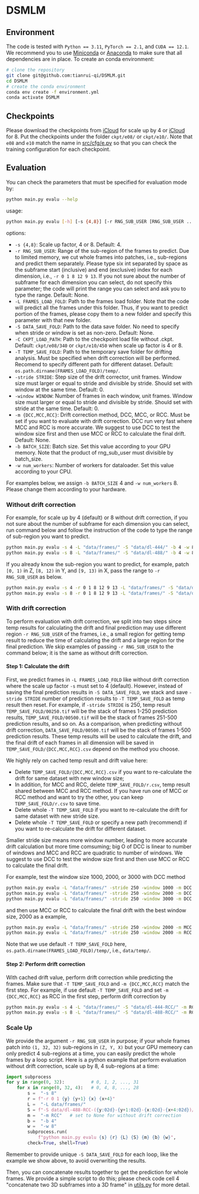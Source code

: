 # DSMLM

## Environment

The code is tested with `Python == 3.11`, `PyTorch == 2.1`, and `CUDA == 12.1`. 
We recommend you to use 
[Miniconda](https://docs.conda.io/en/latest/miniconda.html) or 
[Anaconda](https://www.anaconda.com/) to make sure that all dependencies are in 
place. To create an conda environment:
```bash
# clone the repository
git clone git@github.com:tianrui-qi/DSMLM.git
cd DSMLM
# create the conda environment
conda env create -f environment.yml
conda activate DSMLM
```

## Checkpoints

Please download the checkpoints from 
[iCloud](https://www.icloud.com/iclouddrive/05cFlVujbb2TkrWANiT04tdgQ#340) for 
scale up by 4 or 
[iCloud](https://www.icloud.com/iclouddrive/0e6maAxyFbHaA3MIGSYuivcOw#450) 
for 8. Put the checkpoints under the folder `ckpt/e08/` or `ckpt/e10/`.
Note that `e08` and `e10` match the name in 
[src/cfg/e.py](https://github.com/tianrui-qi/DSMLM/blob/main/src/cfg/e.py) so 
that you can check the training configuration for each checkpoint.

## Evaluation

You can check the parameters that must be specified for evaluation mode by:
```bash
python main.py evalu --help
```
usage:
```bash
python main.py evalu [-h] [-s {4,8}] [-r RNG_SUB_USER [RNG_SUB_USER ...]] -L FRAMES_LOAD_FOLD [-S DATA_SAVE_FOLD] [-C CKPT_LOAD_PATH] [-T TEMP_SAVE_FOLD] [-stride STRIDE] [-window WINDOW] [-m {DCC,MCC,RCC}] -b BATCH_SIZE -w num_workers
```
options:
-   `-s {4,8}`: Scale up factor, 4 or 8. Default: 4.
-   `-r RNG_SUB_USER`: Range of the sub-region of the frames to predict. Due to 
    limited memory, we cut whole frames into patches, i.e., sub-regions and 
    predict them separately. Please type six int separated by space as the 
    subframe start (inclusive) and end (exclusive) index for each dimension, 
    i.e., `-r 0 1 8 12 9 13`. If you not sure about the number of subframe for 
    each dimension you can select, do not specify this parameter; the code will 
    print the range you can select and ask you to type the range. Default: None.
-   `-L FRAMES_LOAD_FOLD`: Path to the frames load folder. Note that the code 
    will predict all the frames under this folder. Thus, if you want to predict 
    portion of the frames, please copy them to a new folder and specify this 
    parameter with that new folder.
-   `-S DATA_SAVE_FOLD`: Path to the data save folder. No need to specify when 
    stride or window is set as non-zero. Default: None.
-   `-C CKPT_LOAD_PATH`: Path to the checkpoint load file without .ckpt. 
    Default: `ckpt/e08/340` or `ckpt/e10/450` when scale up factor is 4 or 8.
-   `-T TEMP_SAVE_FOLD`: Path to the temporary save folder for drifting 
    analysis. Must be specified when drift correction will be performed. 
    Recomend to specify different path for different dataset.
    Default: `os.path.dirname(FRAMES_LOAD_FOLD)/temp/`.
-   `-stride STRIDE`: Step size of the drift corrector, unit frames. Window size
    must larger or equal to stride and divisible by stride. Should set with 
    window at the same time. Default: 0.
-   `-window WINDOW`: Number of frames in each window, unit frames. Window size 
    must larger or equal to stride and divisible by stride. Should set with 
    stride at the same time. Default: 0.
-   `-m {DCC,MCC,RCC}`: Drift correction method, DCC, MCC, or RCC. Must be set 
    if you want to evaluate with drift correction. DCC run very fast where MCC 
    and RCC is more accurate. We suggest to use DCC to test the window size 
    first and then use MCC or RCC to calculate the final drift. Default: None.
-   `-b BATCH_SIZE`: Batch size. Set this value according to your GPU memory. 
    Note that the product of rng_sub_user must divisible by batch_size.
-   `-w num_workers`: Number of workers for dataloader. Set this value according
    to your CPU.

For examples below, we assign `-b BATCH_SIZE` 4 and `-w num_workers` 8. Please
change them according to your hardware.

### Without drift correction

For example, for scale up by 4 (default) or 8 without drift correction, if you
not sure about the number of subframe for each dimension you can select, run 
command below and follow the instruction of the code to type the range of 
sub-region you want to predict.
```bash
python main.py evalu -s 4 -L "data/frames/" -S "data/dl-444/" -b 4 -w 8
python main.py evalu -s 8 -L "data/frames/" -S "data/dl-488/" -b 4 -w 8
```

If you already know the sub-region you want to predict, for example, patch 
`[0, 1)` in Z, `[8, 12)` in Y, and `[9, 13)` in X, pass the range to 
`-r RNG_SUB_USER` as below.
```bash
python main.py evalu -s 4 -r 0 1 8 12 9 13 -L "data/frames/" -S "data/dl-444/" -b 4 -w 8
python main.py evalu -s 8 -r 0 1 8 12 9 13 -L "data/frames/" -S "data/dl-488/" -b 4 -w 8
```

### With drift correction

To perform evaluation with drift correction, we split into two steps since temp 
results for calculating the drift and final prediction may use different region
`-r RNG_SUB_USER` of the frames, i.e., a small region for getting temp result to 
reduce the time of calculating the drift and a large region for the final 
prediction. We skip examples of passing `-r RNG_SUB_USER` to the command below; 
it is the same as without drift correction.

#### Step 1: Calculate the drift

First, we predict frames in `-L FRAMES_LOAD_FOLD` like without drift correction 
where the scale up factor `-s` must set to 4 (default). However, instead of 
saving the final prediction results in `-S DATA_SAVE_FOLD`, we stack and save 
`-stride STRIDE` number of prediction results to `-T TEMP_SAVE_FOLD` as temp 
result then reset. For example, if `-stride STRIDE` is 250, temp result 
`TEMP_SAVE_FOLD/00250.tif` will be the stack of frames 1-250 prediction results,
`TEMP_SAVE_FOLD/00500.tif` will be the stack of frames 251-500 prediction 
results, and so on. As a comparison, when predicting without drift correction, 
`DATA_SAVE_FOLD/00500.tif` will be the stack of frames 1-500 prediction results.
These temp results will be used to calculate the drift, and the final drift of 
each frames in all dimension will be saved in `TEMP_SAVE_FOLD/{DCC,MCC,RCC}.csv`
depend on the method you choose. 

We highly rely on cached temp result and drift value here:
-   Delete `TEMP_SAVE_FOLD/{DCC,MCC,RCC}.csv` if you want to re-calculate the 
    drift for same dataset with new window size; 
-   In addition, for MCC and RCC, delete `TEMP_SAVE_FOLD/r.csv`, temp result 
    shared between MCC and RCC method. If you have run one of MCC or RCC method 
    and want to try the other, you can keep `TEMP_SAVE_FOLD/r.csv` to save time. 
-   Delete whole `-T TEMP_SAVE_FOLD` if you want to re-calculate the drift for 
    same dataset with new stride size.
-   Delete whole `-T TEMP_SAVE_FOLD` or specify a new path (recommend) if you 
    want to re-calculate the drift for different dataset.

Smaller stride size means more window number, leading to more accurate drift
calculation but more time comsuming; big O of DCC is linear to number of windows
and MCC and RCC are quadratic to number of windows. We suggest to use DCC to 
test the window size first and then use MCC or RCC to calculate the final drift.

For example, test the window size 1000, 2000, or 3000 with DCC method
```bash
python main.py evalu -L "data/frames/" -stride 250 -window 1000 -m DCC -b 4 -w 8
python main.py evalu -L "data/frames/" -stride 250 -window 2000 -m DCC -b 4 -w 8
python main.py evalu -L "data/frames/" -stride 250 -window 3000 -m DCC -b 4 -w 8
```
and then use MCC or RCC to calculate the final drift with the best window size, 
2000 as a example,
```bash
python main.py evalu -L "data/frames/" -stride 250 -window 2000 -m MCC -b 4 -w 8
python main.py evalu -L "data/frames/" -stride 250 -window 2000 -m RCC -b 4 -w 8
```
Note that we use default `-T TEMP_SAVE_FOLD` here, 
`os.path.dirname(FRAMES_LOAD_FOLD)/temp/`, i.e., `data/temp/`.

#### Step 2: Perform drift correction

With cached drift value, perform drift correction while predicting the frames. 
Make sure that `-T TEMP_SAVE_FOLD` and `-m {DCC,MCC,RCC}` match the first step. 
For example, if use default `-T TEMP_SAVE_FOLD` and set `-m {DCC,MCC,RCC}` as 
RCC in the first step, perform drift correction by
```bash
python main.py evalu -s 4 -L "data/frames/" -S "data/dl-444-RCC/" -m RCC -b 4 -w 8
python main.py evalu -s 8 -L "data/frames/" -S "data/dl-488-RCC/" -m RCC -b 4 -w 8
```

### Scale Up

We provide the argument `-r RNG_SUB_USER` in purpose; if your whole frames patch 
into `(1, 32, 32)` sub-regions in `(Z, Y, X)` but your GPU memeory can only 
predict 4 sub-regions at a time, you can easily predict the whole frames by 
a loop script. Here is a python example that perform evaluation without drift 
correction, scale up by 8, 4 sub-regions at a time:
```python
import subprocess
for y in range(0, 32):          # 0, 1, 2, ..., 31
    for x in range(0, 32, 4):   # 0, 4, 8, ..., 28
        s =  "-s 8"
        r = f"-r 0 1 {y} {y+1} {x} {x+4}"
        L =  "-L data/frames/"
        S = f"-S data/dl-488-RCC-({y:02d}-{y+1:02d}-{x:02d}-{x+4:02d})/"
        m =  "-m RCC"   # set to None for without drift correction
        b =  "-b 4"
        w =  "-w 8"
        subprocess.run(
            f"python main.py evalu {s} {r} {L} {S} {m} {b} {w}", 
        check=True, shell=True)
```
Remember to provide unique `-S DATA_SAVE_FOLD` for each loop, like the example 
we show above, to avoid overwriting the results.

Then, you can concatenate results together to get the prediction for whole 
frames. We provide a simple script to do this; please check code cell 4 
"concatenate two 3D subframes into a 3D frame" in 
[utils.py](https://github.com/tianrui-qi/DSMLM/blob/main/util.ipynb) for more
detail.
